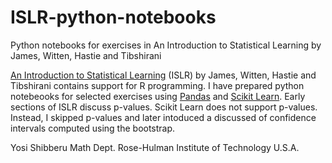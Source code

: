 # ISLR-python-notebooks
Python notebooks for exercises in An Introduction to Statistical Learning by James, Witten, Hastie and Tibshirani

[An Introduction to Statistical Learning](http://www-bcf.usc.edu/~gareth/ISL/) (ISLR) by James, Witten, Hastie and Tibshirani contains support for R programming. I have prepared python notebeooks for selected exercises using [Pandas](http://pandas.pydata.org/) and [Scikit Learn](http://scikit-learn.org/stable/). Early sections of ISLR discuss p-values. Scikit Learn does not support p-values. Instead, I skipped p-values and later intoduced a discussed of confidence intervals computed using the bootstrap.

Yosi Shibberu
Math Dept.
Rose-Hulman Institute of Technology
U.S.A.
